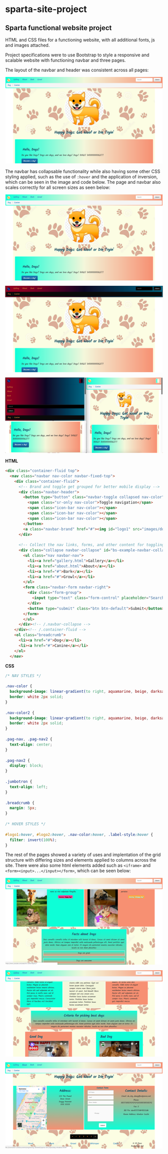 # sparta-site-project

## Sparta functional website project

HTML and CSS files for a functioning website, with all additional fonts, js and images attached.

Project specifications were to use Bootstrap to style a responsive and scalable website with functioning navbar and three pages.

The layout of the navbar and header was consistent across all pages:

![screenshot of index page header](dog-site/screenshots/index_screenshot.png)

The navbar has collapsable functionality while also having some other CSS styling applied, such as the use of `:hover` and the application of inversion, which can be seen in the image and code below. The page and navbar also scales correctly for all screen sizes as seen below:

![screenshot of index page header](dog-site/screenshots/index_screenshot.png)


![screenshot of index navbar](dog-site/screenshots/navbar_screenshot.png)


![screenshot of index scaled down navbar](dog-site/screenshots/navbar_screenshot2.png)


**HTML**
```HTML
<div class="container-fluid top">
  <nav class="navbar nav-color navbar-fixed-top">
    <div class="container-fluid">
      <!-- Brand and toggle get grouped for better mobile display -->
      <div class="navbar-header">
        <button type="button" class="navbar-toggle collapsed nav-color" data-toggle="collapse" data-target="#bs-example-navbar-collapse-1">
          <span class="sr-only nav-color">Toggle navigation</span>
          <span class="icon-bar nav-color"></span>
          <span class="icon-bar nav-color"></span>
          <span class="icon-bar nav-color"></span>
        </button>
        <a class="navbar-brand" href="#"><img id="logo1" src="images/dog_logo.jpeg" alt="Home logo"></a>
      </div>

      <!-- Collect the nav links, forms, and other content for toggling -->
      <div class="collapse navbar-collapse" id="bs-example-navbar-collapse-1">
        <ul class="nav navbar-nav">
          <li><a href="gallery.html">Gallery</a></li>
          <li><a href="about.html">About</a></li>
          <li><a href="#">Bark</a></li>
          <li><a href="#">Growl</a></li>
        </ul>
        <form class="navbar-form navbar-right">
          <div class="form-group">
            <input type="text" class="form-control" placeholder="Search">
          </div>
          <button type="submit" class="btn btn-default">Submit</button>
        </form>
        </ul>
      </div><!-- /.navbar-collapse -->
    </div><!-- /.container-fluid -->
    <ol class="breadcrumb">
      <li><a href="#">Dog</a></li>
      <li><a href="#">Canine</a></li>
    </ol>
  </nav>
```

**CSS**
```CSS
/* NAV STYLES */

.nav-color {
  background-image: linear-gradient(to right, aquamarine, beige, darksalmon);
  border: white 2px solid;
}

.nav-color2 {
  background-image: linear-gradient(to right, aquamarine, beige, darksalmon);
  border: white 2px solid;
}

.pag-nav, .pag-nav2 {
  text-align: center;
}

.pag-nav2 {
  display: block;
}

.jumbotron {
  text-align: left;
}

.breadcrumb {
  margin: 5px;
}

/* HOVER STYLES */

#logo1:hover, #logo2:hover, .nav-color:hover, .label-style:hover {
  filter: invert(100%);
}
```


The rest of the pages showed a variety of uses and implentation of the grid structure with differing sizes and elements applied to columns across the site. There were also some html elements added such as `<iframe>` and `<form><input>...</input></form>`, which can be seen below:

![screenshot of index styling](dog-site/screenshots/index_styling_screenshot.png)


![screenshot of gallery styling](dog-site/screenshots/gallery_screenshot.png)


![screenshot of about styling](dog-site/screenshots/about_screenshot.png)
